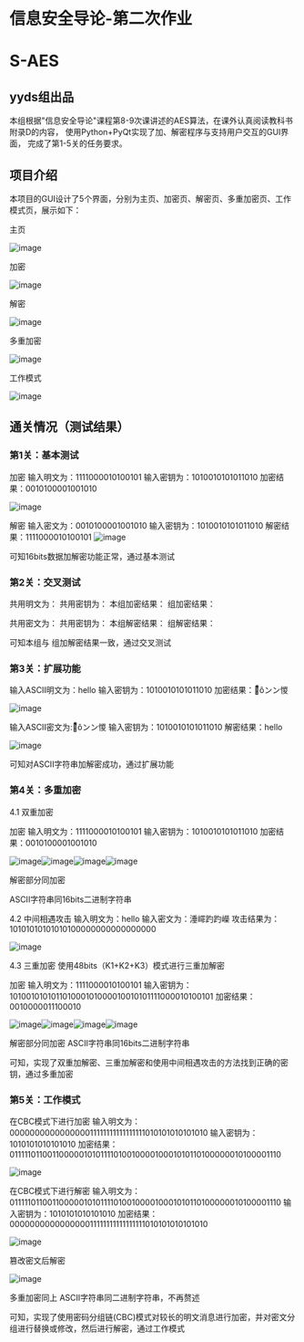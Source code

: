 # 信息安全导论-第二次作业
# S-AES
## yyds组出品

本组根据"信息安全导论"课程第8-9次课讲述的AES算法，在课外认真阅读教科书附录D的内容，
使用Python+PyQt实现了加、解密程序与支持用户交互的GUI界面，
完成了第1-5关的任务要求。

## 项目介绍
本项目的GUI设计了5个界面，分别为主页、加密页、解密页、多重加密页、工作模式页，展示如下：

主页

![image](pic/0.png)

加密

![image](pic/0.1.png)

解密

![image](pic/0.2.png)

多重加密

![image](pic/0.3.png)

工作模式

![image](pic/0.4.png)

## 通关情况（测试结果）
### 第1关：基本测试

加密
输入明文为：1111000010100101
输入密钥为：1010010101011010
加密结果：0010100001001010

![image](pic/1.1.png)

解密
输入密文为：0010100001001010
输入密钥为：1010010101011010
解密结果：1111000010100101
![image](pic/1.2.png)

可知16bits数据加解密功能正常，通过基本测试
### 第2关：交叉测试
共用明文为：
共用密钥为：
本组加密结果：
 组加密结果：

共用密文为：
共用密钥为：
本组解密结果：
 组解密结果：

可知本组与 组加解密结果一致，通过交叉测试
### 第3关：扩展功能

输入ASCII明文为：hello
输入密钥为：1010010101011010
加密结果：：⃰ôンン惾

![image](pic/3.1.png)

输入ASCII密文为:：⃰ôンン惾
输入密钥为：1010010101011010
解密结果：hello

![image](pic/3.2.png)

可知对ASCII字符串加解密成功，通过扩展功能

### 第4关：多重加密

4.1 双重加密

加密
输入明文为：1111000010100101
输入密钥为：1010010101011010
加密结果：0010100001001010

![image](pic/4.1.1.png)![image](pic/4.1.2.png)![image](pic/4.1.3.png)![image](pic/4.1.4.png)

解密部分同加密

ASCII字符串同16bits二进制字符串

4.2 中间相遇攻击
输入明文为：hello
输入密文为：涶嶵趵趵嶸
攻击结果为：10101010101010100000000000000000

![image](pic/4.2.png)

4.3 三重加密
使用48bits（K1+K2+K3）模式进行三重加解密

加密
输入明文为：1111000010100101
输入密钥为：101001010101101000101000010010101111000010100101
加密结果：0010000011100010

![image](pic/4.3.1.png)![image](pic/4.3.2.png)![image](pic/4.3.3.png)![image](pic/4.3.4.png)

解密部分同加密
ASCII字符串同16bits二进制字符串

可知，实现了双重加解密、三重加解密和使用中间相遇攻击的方法找到正确的密钥，通过多重加密
### 第5关：工作模式

在CBC模式下进行加密
输入明文为：000000000000000011111111111111111010101010101010
输入密钥为：1010101010101010
加密结果：0111110110011000001010111101001000010001010110100000010100001110

![image](pic/5.1.1.png)

在CBC模式下进行解密
输入明文为：0111110110011000001010111101001000010001010110100000010100001110
输入密钥为：1010101010101010
加密结果：000000000000000011111111111111111010101010101010

![image](pic/5.1.2.png)

篡改密文后解密

![image](pic/5.1.3.png)

多重加密同上
ASCII字符串同二进制字符串，不再赘述

可知，实现了使用密码分组链(CBC)模式对较长的明文消息进行加密，并对密文分组进行替换或修改，然后进行解密，通过工作模式
